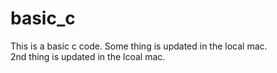 # basic_c
This is a basic c code.
Some thing is updated in the local mac. 
<br>
2nd thing is updated in the lcoal mac. 
